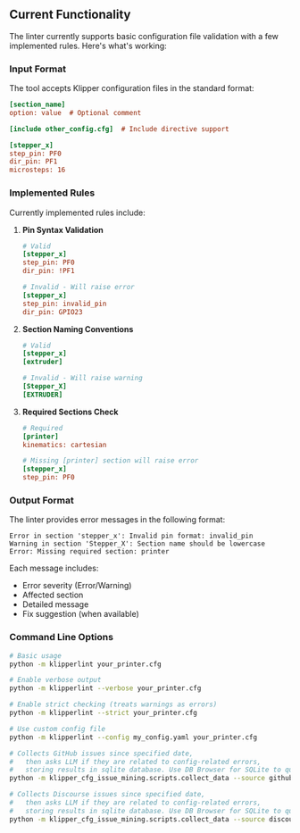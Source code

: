 
## Current Functionality

The linter currently supports basic configuration file validation with a few implemented rules. Here's what's working:

### Input Format
The tool accepts Klipper configuration files in the standard format:
```ini
[section_name]
option: value  # Optional comment

[include other_config.cfg]  # Include directive support

[stepper_x]
step_pin: PF0
dir_pin: PF1
microsteps: 16
```

### Implemented Rules
Currently implemented rules include:

1. **Pin Syntax Validation**
   ```ini
   # Valid
   [stepper_x]
   step_pin: PF0
   dir_pin: !PF1

   # Invalid - Will raise error
   [stepper_x]
   step_pin: invalid_pin
   dir_pin: GPIO23
   ```

2. **Section Naming Conventions**
   ```ini
   # Valid
   [stepper_x]
   [extruder]

   # Invalid - Will raise warning
   [Stepper_X]
   [EXTRUDER]
   ```

3. **Required Sections Check**
   ```ini
   # Required
   [printer]
   kinematics: cartesian

   # Missing [printer] section will raise error
   [stepper_x]
   step_pin: PF0
   ```

### Output Format
The linter provides error messages in the following format:
```
Error in section 'stepper_x': Invalid pin format: invalid_pin
Warning in section 'Stepper_X': Section name should be lowercase
Error: Missing required section: printer
```

Each message includes:
- Error severity (Error/Warning)
- Affected section
- Detailed message
- Fix suggestion (when available)

### Command Line Options
```bash
# Basic usage
python -m klipperlint your_printer.cfg

# Enable verbose output
python -m klipperlint --verbose your_printer.cfg

# Enable strict checking (treats warnings as errors)
python -m klipperlint --strict your_printer.cfg

# Use custom config file
python -m klipperlint --config my_config.yaml your_printer.cfg

# Collects GitHub issues since specified date,
#   then asks LLM if they are related to config-related errors,
#   storing results in sqlite database. Use DB Browser for SQLite to query results.
python -m klipper_cfg_issue_mining.scripts.collect_data --source github --since 2025-03-01 &> out.txt

# Collects Discourse issues since specified date,
#   then asks LLM if they are related to config-related errors,
#   storing results in sqlite database. Use DB Browser for SQLite to query results.
python -m klipper_cfg_issue_mining.scripts.collect_data --source discourse --since 2025-03-01 &> out.txt
```
